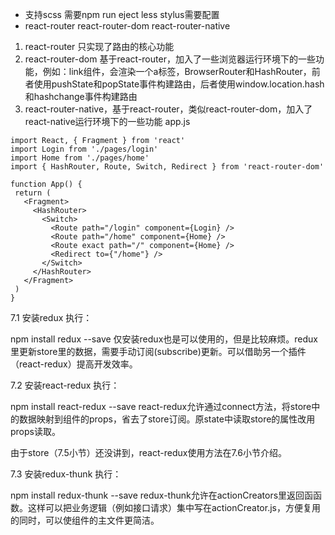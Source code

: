 - 支持scss 需要npm run eject less stylus需要配置
- react-router react-router-dom react-router-native
 1. react-router 只实现了路由的核心功能
 2. react-router-dom 基于react-router，加入了一些浏览器运行环境下的一些功能，例如：link组件，会渲染一个a标签，BrowserRouter和HashRouter，前者使用pushState和popState事件构建路由，后者使用window.location.hash和hashchange事件构建路由
 3. react-router-native，基于react-router，类似react-router-dom，加入了react-native运行环境下的一些功能
 app.js
 ```
import React, { Fragment } from 'react'
import Login from './pages/login'
import Home from './pages/home'
import { HashRouter, Route, Switch, Redirect } from 'react-router-dom'

function App() {
  return (
    <Fragment>
      <HashRouter>
        <Switch>
          <Route path="/login" component={Login} />
          <Route path="/home" component={Home} />
          <Route exact path="/" component={Home} />
          <Redirect to={"/home"} />
        </Switch>
      </HashRouter>
    </Fragment>
  )
}
 ```
 7.1 安装redux
执行：

npm install  redux --save
仅安装redux也是可以使用的，但是比较麻烦。redux里更新store里的数据，需要手动订阅(subscribe)更新。可以借助另一个插件（react-redux）提高开发效率。

7.2 安装react-redux
执行：

npm install react-redux --save
react-redux允许通过connect方法，将store中的数据映射到组件的props，省去了store订阅。原state中读取store的属性改用props读取。

由于store（7.5小节）还没讲到，react-redux使用方法在7.6小节介绍。

7.3 安装redux-thunk
执行：

npm install redux-thunk --save
redux-thunk允许在actionCreators里返回函函数。这样可以把业务逻辑（例如接口请求）集中写在actionCreator.js，方便复用的同时，可以使组件的主文件更简洁。